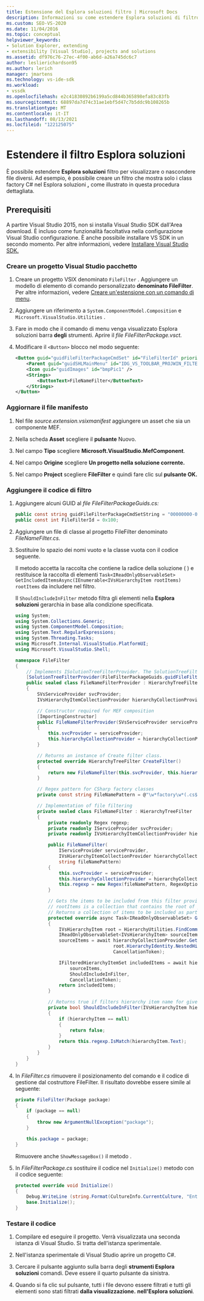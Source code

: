 ```yaml
---
title: Estensione del Esplora soluzioni filtro | Microsoft Docs
description: Informazioni su come estendere Esplora soluzioni di filtro per visualizzare o nascondere file diversi nell'SDK Visual Studio.
ms.custom: SEO-VS-2020
ms.date: 11/04/2016
ms.topic: conceptual
helpviewer_keywords:
- Solution Explorer, extending
- extensibility [Visual Studio], projects and solutions
ms.assetid: df976c76-27ec-4f00-ab6d-a26a745dc6c7
author: leslierichardson95
ms.author: lerich
manager: jmartens
ms.technology: vs-ide-sdk
ms.workload:
- vssdk
ms.openlocfilehash: e2c41830892b6199a5cd844b365898efa83c83fb
ms.sourcegitcommit: 68897da7d74c31ae1ebf5d47c7b5ddc9b108265b
ms.translationtype: MT
ms.contentlocale: it-IT
ms.lasthandoff: 08/13/2021
ms.locfileid: "122125075"
---
```

# <a name="extend-the-solution-explorer-filter"></a>Estendere il filtro Esplora soluzioni
È possibile estendere **Esplora soluzioni** filtro per visualizzare o nascondere file diversi. Ad esempio, è possibile creare un filtro che mostra solo i class factory C# nel Esplora soluzioni **,** come illustrato in questa procedura dettagliata.

## <a name="prerequisites"></a>Prerequisiti
 A partire Visual Studio 2015, non si installa Visual Studio SDK dall'Area download. È incluso come funzionalità facoltativa nella configurazione Visual Studio configurazione. È anche possibile installare VS SDK in un secondo momento. Per altre informazioni, vedere [Installare Visual Studio SDK.](../extensibility/installing-the-visual-studio-sdk.md)

### <a name="create-a-visual-studio-package-project"></a>Creare un progetto Visual Studio pacchetto

1. Creare un progetto VSIX denominato `FileFilter` . Aggiungere un modello di elemento di comando personalizzato **denominato FileFilter**. Per altre informazioni, vedere [Creare un'estensione con un comando di menu](../extensibility/creating-an-extension-with-a-menu-command.md).

2. Aggiungere un riferimento a `System.ComponentModel.Composition` e `Microsoft.VisualStudio.Utilities` .

3. Fare in modo che il comando di menu venga visualizzato Esplora soluzioni barra **degli** strumenti. Aprire il *file FileFilterPackage.vsct.*

4. Modificare il `<Button>` blocco nel modo seguente:

    ```xml
    <Button guid="guidFileFilterPackageCmdSet" id="FileFilterId" priority="0x0400" type="Button">
        <Parent guid="guidSHLMainMenu" id="IDG_VS_TOOLBAR_PROJWIN_FILTERS" />
        <Icon guid="guidImages" id="bmpPic1" />
        <Strings>
            <ButtonText>FileNameFilter</ButtonText>
        </Strings>
    </Button>
    ```

### <a name="update-the-manifest-file"></a>Aggiornare il file manifesto

1. Nel file *source.extension.vsixmanifest* aggiungere un asset che sia un componente MEF.

2. Nella scheda **Asset** scegliere il **pulsante** Nuovo.

3. Nel campo **Tipo** scegliere **Microsoft.VisualStudio.MefComponent**.

4. Nel campo **Origine** scegliere **Un progetto nella soluzione corrente.**

5. Nel campo **Project** scegliere **FileFilter** e quindi fare clic sul **pulsante OK.**

### <a name="add-the-filter-code"></a>Aggiungere il codice di filtro

1. Aggiungere alcuni GUID al *file FileFilterPackageGuids.cs:*

    ```csharp
    public const string guidFileFilterPackageCmdSetString = "00000000-0000-0000-0000-00000000"; // get your GUID from the .vsct file
    public const int FileFilterId = 0x100;
    ```

2. Aggiungere un file di classe al progetto FileFilter denominato *FileNameFilter.cs.*

3. Sostituire lo spazio dei nomi vuoto e la classe vuota con il codice seguente.

     Il metodo accetta la raccolta che contiene la radice della soluzione ( ) e restituisce la raccolta di elementi `Task<IReadOnlyObservableSet> GetIncludedItemsAsync(IEnumerable<IVsHierarchyItem rootItems)` `rootItems` da includere nel filtro.

     Il `ShouldIncludeInFilter` metodo filtra gli elementi nella **Esplora soluzioni** gerarchia in base alla condizione specificata.

    ```csharp
    using System;
    using System.Collections.Generic;
    using System.ComponentModel.Composition;
    using System.Text.RegularExpressions;
    using System.Threading.Tasks;
    using Microsoft.Internal.VisualStudio.PlatformUI;
    using Microsoft.VisualStudio.Shell;

    namespace FileFilter
    {
        // Implements ISolutionTreeFilterProvider. The SolutionTreeFilterProvider attribute declares it as a MEF component
        [SolutionTreeFilterProvider(FileFilterPackageGuids.guidFileFilterPackageCmdSetString, (uint)(FileFilterPackageGuids.FileFilterId))]
        public sealed class FileNameFilterProvider : HierarchyTreeFilterProvider
        {
            SVsServiceProvider svcProvider;
            IVsHierarchyItemCollectionProvider hierarchyCollectionProvider;

            // Constructor required for MEF composition
            [ImportingConstructor]
            public FileNameFilterProvider(SVsServiceProvider serviceProvider, IVsHierarchyItemCollectionProvider hierarchyCollectionProvider)
            {
                this.svcProvider = serviceProvider;
                this.hierarchyCollectionProvider = hierarchyCollectionProvider;
            }

            // Returns an instance of Create filter class.
            protected override HierarchyTreeFilter CreateFilter()
            {
                return new FileNameFilter(this.svcProvider, this.hierarchyCollectionProvider, FileNamePattern);
            }

            // Regex pattern for CSharp factory classes
            private const string FileNamePattern = @"\w*factory\w*(.cs$)";

            // Implementation of file filtering
            private sealed class FileNameFilter : HierarchyTreeFilter
            {
                private readonly Regex regexp;
                private readonly IServiceProvider svcProvider;
                private readonly IVsHierarchyItemCollectionProvider hierarchyCollectionProvider;

                public FileNameFilter(
                    IServiceProvider serviceProvider,
                    IVsHierarchyItemCollectionProvider hierarchyCollectionProvider,
                    string fileNamePattern)
                {
                    this.svcProvider = serviceProvider;
                    this.hierarchyCollectionProvider = hierarchyCollectionProvider;
                    this.regexp = new Regex(fileNamePattern, RegexOptions.IgnoreCase);
                }

                // Gets the items to be included from this filter provider.
                // rootItems is a collection that contains the root of your solution
                // Returns a collection of items to be included as part of the filter
                protected override async Task<IReadOnlyObservableSet> GetIncludedItemsAsync(IEnumerable<IVsHierarchyItem> rootItems)
                {
                    IVsHierarchyItem root = HierarchyUtilities.FindCommonAncestor(rootItems);
                    IReadOnlyObservableSet<IVsHierarchyItem> sourceItems;
                    sourceItems = await hierarchyCollectionProvider.GetDescendantsAsync(
                                        root.HierarchyIdentity.NestedHierarchy,
                                        CancellationToken);

                    IFilteredHierarchyItemSet includedItems = await hierarchyCollectionProvider.GetFilteredHierarchyItemsAsync(
                        sourceItems,
                        ShouldIncludeInFilter,
                        CancellationToken);
                    return includedItems;
                }

                // Returns true if filters hierarchy item name for given filter; otherwise, false</returns>
                private bool ShouldIncludeInFilter(IVsHierarchyItem hierarchyItem)
                {
                    if (hierarchyItem == null)
                    {
                        return false;
                    }
                    return this.regexp.IsMatch(hierarchyItem.Text);
                }
            }
        }
    }

    ```

4. In *FileFilter.cs* rimuovere il posizionamento del comando e il codice di gestione dal costruttore FileFilter. Il risultato dovrebbe essere simile al seguente:

    ```csharp
    private FileFilter(Package package)
    {
        if (package == null)
        {
            throw new ArgumentNullException("package");
        }

        this.package = package;
    }
    ```

     Rimuovere anche `ShowMessageBox()` il metodo .

5. In *FileFilterPackage.cs* sostituire il codice nel `Initialize()` metodo con il codice seguente:

    ```csharp
    protected override void Initialize()
    {
        Debug.WriteLine (string.Format(CultureInfo.CurrentCulture, "Entering Initialize() of: {0}", this.ToString()));
        base.Initialize();
    }
    ```

### <a name="test-your-code"></a>Testare il codice

1. Compilare ed eseguire il progetto. Verrà visualizzata una seconda istanza di Visual Studio. Si tratta dell'istanza sperimentale.

2. Nell'istanza sperimentale di Visual Studio aprire un progetto C#.

3. Cercare il pulsante aggiunto sulla barra degli **strumenti Esplora soluzioni** comandi. Deve essere il quarto pulsante da sinistra.

4. Quando si fa clic sul pulsante, tutti i file devono essere filtrati e tutti gli elementi sono stati filtrati **dalla visualizzazione.** **nell'Esplora soluzioni**.
